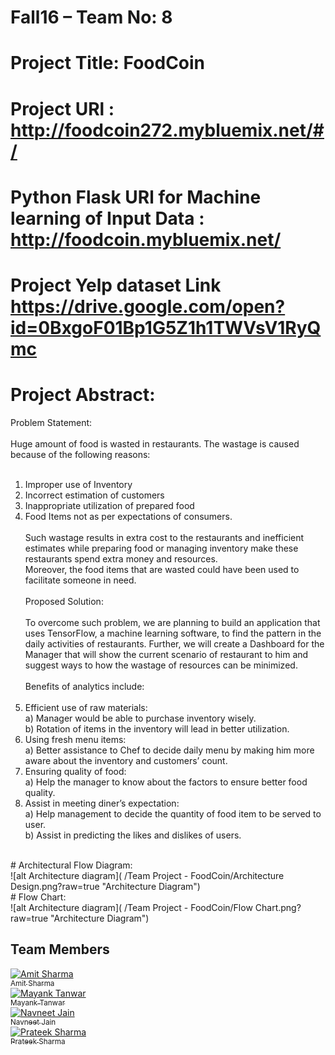 # Fall16 – Team No: 8

# Project Title: FoodCoin
# Project URl : http://foodcoin272.mybluemix.net/#/ 
# Python Flask URl for Machine learning of Input Data : http://foodcoin.mybluemix.net/
# Project Yelp dataset Link https://drive.google.com/open?id=0BxgoF01Bp1G5Z1h1TWVsV1RyQmc
# Project Abstract:

Problem Statement:<br /><br />
Huge amount of food is wasted in restaurants. The wastage is caused because of the following reasons:<br /><br />
1) Improper use of Inventory<br />
2) Incorrect estimation of customers<br />
3) Inappropriate utilization of prepared food<br />
4) Food Items not as per expectations of consumers.<br /><br />
Such wastage results in extra cost to the restaurants and inefficient estimates while preparing food or managing inventory make these restaurants spend extra money and resources.<br />
Moreover, the food items that are wasted could have been used to facilitate someone in need.<br /><br />
Proposed Solution:<br /><br />
To overcome such problem, we are planning to build an application that uses TensorFlow, a machine learning software, to find the pattern in the daily activities of restaurants. Further, we will create a Dashboard for the Manager that will show the current scenario of restaurant to him and suggest ways to how the wastage of resources can be minimized.<br /><br />
Benefits of analytics include:<br /><br />
1) Efficient use of raw materials:<br />
    a) Manager would be able to purchase inventory wisely.<br />
    b) Rotation of items in the inventory will lead in better utilization.<br />
2) Using fresh menu items:<br />
    a) Better assistance to Chef to decide daily menu by making him more aware about the inventory and customers’ count.<br />
3) Ensuring quality of food:<br />
    a) Help the manager to know about the factors to ensure better food quality.<br />
4) Assist in meeting diner’s expectation:<br />
    a) Help management to decide the quantity of food item to be served to user.<br />
    b) Assist in predicting the likes and dislikes of users.<br />
<br />
# Architectural Flow Diagram:<br />
![alt Architecture diagram]( /Team Project - FoodCoin/Architecture Design.png?raw=true "Architecture Diagram")

<br />
# Flow Chart:<br />
![alt Architecture diagram]( /Team Project - FoodCoin/Flow Chart.png?raw=true "Architecture Diagram")

## Team Members

[![Amit Sharma](https://avatars.githubusercontent.com/amitwork?s=100)<br /><sub>Amit Sharma</sub>](https://github.com/amitwork)<br />  [![Mayank Tanwar](https://avatars.githubusercontent.com/mayanktanwar5?s=100)<br /><sub>Mayank Tanwar</sub>](https://github.com/mayanktanwar5)<br />[![Navneet Jain](https://avatars.githubusercontent.com/navijain90?s=100)<br /><sub>Navneet Jain</sub>](https://github.com/navijain90)<br />[![Prateek Sharma](https://avatars.githubusercontent.com/prateeksharmamay?s=100)<br /><sub>Prateek Sharma</sub>](https://github.com/prateeksharmamay)<br />


